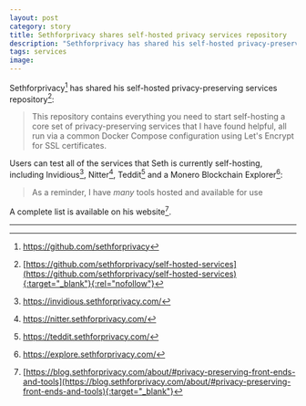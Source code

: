 ```yaml
---
layout: post
category: story
title: Sethforprivacy shares self-hosted privacy services repository
description: "Sethforprivacy has shared his self-hosted privacy-preserving services repository."
tags: services
image: 
---
```


Sethforprivacy[^1] has shared his self-hosted privacy-preserving services repository[^2]:

> This repository contains everything you need to start self-hosting a core set of privacy-preserving services that I have found helpful, all run via a common Docker Compose configuration using Let's Encrypt for SSL certificates.

Users can test all of the services that Seth is currently self-hosting, including Invidious[^3], Nitter[^4], Teddit[^5] and a Monero Blockchain Explorer[^6]:

> As a reminder, I have *many* tools hosted and available for use

A complete list is available on his website[^7].

---

[^1]: https://github.com/sethforprivacy
[^2]: [https://github.com/sethforprivacy/self-hosted-services](https://github.com/sethforprivacy/self-hosted-services){:target="_blank"}{:rel="nofollow"}
[^3]: https://invidious.sethforprivacy.com/
[^4]: https://nitter.sethforprivacy.com/
[^5]: https://teddit.sethforprivacy.com/
[^6]: https://explore.sethforprivacy.com/
[^7]: [https://blog.sethforprivacy.com/about/#privacy-preserving-front-ends-and-tools](https://blog.sethforprivacy.com/about/#privacy-preserving-front-ends-and-tools){:target="_blank"}
